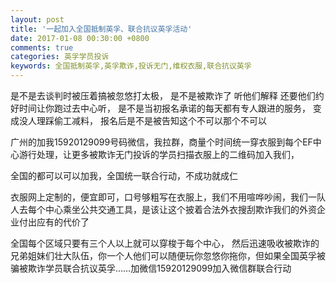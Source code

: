 ```yaml
---
layout: post
title: '一起加入全国抵制英孚、联合抗议英孚活动'
date: 2017-01-08 00:30:00 +0800
comments: true
categories: 英孚学员投诉
keywords: 全国抵制英孚,英孚欺诈,投诉无门,维权衣服,联合抗议英孚
---
```

是不是去谈判时被压着搞被忽悠打太极，
是不是被欺诈了
听他们解释
还要他们约好时间让你跑过去中心听，
是不是当初报名承诺的每天都有专人跟进的服务，
变成没人理踩偷工减料，
报名后是不是被告知这个不可以那个不可以
<!--more-->

广州的加我15920129099号码微信，我拉群，商量个时间统一穿衣服到每个EF中心游行处理，让更多被欺诈无门投诉的学员扫描衣服上的二维码加入我们，

全国的都可以可以加我，全国统一联合行动，不成功就成仁

衣服网上定制的，便宜即可，口号够粗写在衣服上，我们不用喧哗吵闹，我们一队人去每个中心乘坐公共交通工具，是该让这个披着合法外衣搜刮欺诈我们的外资企业付出应有的代价了

全国每个区域只要有三个人以上就可以穿梭于每个中心，
然后迅速吸收被欺诈的兄弟姐妹们壮大队伍，你一个人他们可以随便玩你忽悠你拖你，但如果全国英孚被骗被欺诈学员联合抗议英孚……加微信15920129099加入微信群联合行动

